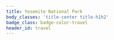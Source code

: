 ```yaml
---
title: Yosemite National Park
body_classes: 'title-center title-h1h2'
badge_class: badge-color-travel
header_id: travel
---
```


